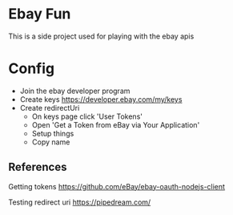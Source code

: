 # Ebay Fun

This is a side project used for playing with the ebay apis


# Config

* Join the ebay developer program
* Create keys https://developer.ebay.com/my/keys
* Create redirectUri
    * On keys page click 'User Tokens'
    * Open 'Get a Token from eBay via Your Application'
    * Setup things
    * Copy name


## References

Getting tokens
https://github.com/eBay/ebay-oauth-nodejs-client

Testing redirect uri https://pipedream.com/